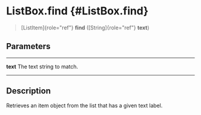 ListBox.find {#ListBox.find}
============

> [ListItem]{role="ref"} **find** ([String]{role="ref"} **text**)

Parameters
----------

  ---------- ---------------------------
  **text**   The text string to match.
  ---------- ---------------------------

Description
-----------

Retrieves an item object from the list that has a given text label.
